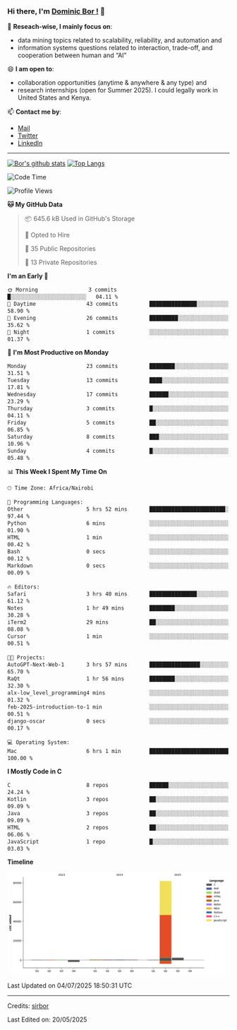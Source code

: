 ### Hi there, I'm [Dominic Bor !](https://www.dominicbor.me/) 👋

🔭 **Reseach-wise, I mainly focus on**:

- data mining topics related to scalability, reliability, and automation and
- information systems questions related to interaction, trade-off, and cooperation between human and “AI”

😄 **I am open to**:

- collaboration opportunities (anytime & anywhere & any type) and
- research internships (open for Summer 2025). I could legally work in United States and Kenya.

📫 **Contact me by**:

- [Mail](mailto:dominicbor@icloud.com)
- [Twitter](https://twitter.com/Kd_Bpr)
- [LinkedIn](https://www.linkedin.com/in/sirbor/)

---

[![Bor's github stats](https://github-readme-stats.vercel.app/api?username=sirbor&theme=material-palenight&count_private=true&hide=contribs)](https://github.com/anuraghazra/github-readme-stats)
[![Top Langs](https://github-readme-stats.vercel.app/api/top-langs/?username=sirbor&theme=material-palenight&hide=Jupyter&layout=compact)](https://github.com/anuraghazra/github-readme-stats)

<!--START_SECTION:waka-->
![Code Time](http://img.shields.io/badge/Code%20Time-895%20hrs%2038%20mins-blue)

![Profile Views](http://img.shields.io/badge/Profile%20Views-0-blue)

**🐱 My GitHub Data** 

> 📦 645.6 kB Used in GitHub's Storage 
 > 
> 💼 Opted to Hire
 > 
> 📜 35 Public Repositories 
 > 
> 🔑 13 Private Repositories 
 > 
**I'm an Early 🐤** 

```text
🌞 Morning                3 commits           █░░░░░░░░░░░░░░░░░░░░░░░░   04.11 % 
🌆 Daytime                43 commits          ███████████████░░░░░░░░░░   58.90 % 
🌃 Evening                26 commits          █████████░░░░░░░░░░░░░░░░   35.62 % 
🌙 Night                  1 commits           ░░░░░░░░░░░░░░░░░░░░░░░░░   01.37 % 
```
📅 **I'm Most Productive on Monday** 

```text
Monday                   23 commits          ████████░░░░░░░░░░░░░░░░░   31.51 % 
Tuesday                  13 commits          ████░░░░░░░░░░░░░░░░░░░░░   17.81 % 
Wednesday                17 commits          ██████░░░░░░░░░░░░░░░░░░░   23.29 % 
Thursday                 3 commits           █░░░░░░░░░░░░░░░░░░░░░░░░   04.11 % 
Friday                   5 commits           ██░░░░░░░░░░░░░░░░░░░░░░░   06.85 % 
Saturday                 8 commits           ███░░░░░░░░░░░░░░░░░░░░░░   10.96 % 
Sunday                   4 commits           █░░░░░░░░░░░░░░░░░░░░░░░░   05.48 % 
```


📊 **This Week I Spent My Time On** 

```text
🕑︎ Time Zone: Africa/Nairobi

💬 Programming Languages: 
Other                    5 hrs 52 mins       ████████████████████████░   97.44 % 
Python                   6 mins              ░░░░░░░░░░░░░░░░░░░░░░░░░   01.90 % 
HTML                     1 min               ░░░░░░░░░░░░░░░░░░░░░░░░░   00.42 % 
Bash                     0 secs              ░░░░░░░░░░░░░░░░░░░░░░░░░   00.12 % 
Markdown                 0 secs              ░░░░░░░░░░░░░░░░░░░░░░░░░   00.09 % 

🔥 Editors: 
Safari                   3 hrs 40 mins       ███████████████░░░░░░░░░░   61.12 % 
Notes                    1 hr 49 mins        ████████░░░░░░░░░░░░░░░░░   30.28 % 
iTerm2                   29 mins             ██░░░░░░░░░░░░░░░░░░░░░░░   08.08 % 
Cursor                   1 min               ░░░░░░░░░░░░░░░░░░░░░░░░░   00.51 % 

🐱‍💻 Projects: 
AutoGPT-Next-Web-1       3 hrs 57 mins       ████████████████░░░░░░░░░   65.70 % 
RaQt                     1 hr 56 mins        ████████░░░░░░░░░░░░░░░░░   32.30 % 
alx-low_level_programming4 mins              ░░░░░░░░░░░░░░░░░░░░░░░░░   01.32 % 
feb-2025-introduction-to-1 min               ░░░░░░░░░░░░░░░░░░░░░░░░░   00.51 % 
django-oscar             0 secs              ░░░░░░░░░░░░░░░░░░░░░░░░░   00.17 % 

💻 Operating System: 
Mac                      6 hrs 1 min         █████████████████████████   100.00 % 
```

**I Mostly Code in C** 

```text
C                        8 repos             ██████░░░░░░░░░░░░░░░░░░░   24.24 % 
Kotlin                   3 repos             ██░░░░░░░░░░░░░░░░░░░░░░░   09.09 % 
Java                     3 repos             ██░░░░░░░░░░░░░░░░░░░░░░░   09.09 % 
HTML                     2 repos             ██░░░░░░░░░░░░░░░░░░░░░░░   06.06 % 
JavaScript               1 repo              █░░░░░░░░░░░░░░░░░░░░░░░░   03.03 % 
```



**Timeline**

![Lines of Code chart](https://raw.githubusercontent.com/sirbor/sirbor/main/assets/bar_graph.png)


 Last Updated on 04/07/2025 18:50:31 UTC
<!--END_SECTION:waka-->
---

Credits: [sirbor](https://github.com/sirbor)

Last Edited on: 20/05/2025
